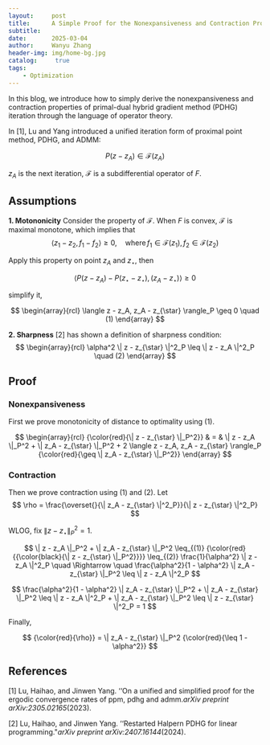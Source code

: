 ```yaml
---
layout:     post
title:      A Simple Proof for the Nonexpansiveness and Contraction Properties of PDHG
subtitle:   
date:       2025-03-04
author:     Wanyu Zhang
header-img: img/home-bg.jpg
catalog: 	 true
tags:
    - Optimization
---
```


In this blog, we introduce how to simply derive the nonexpansiveness and contraction properties of primal-dual hybrid gradient method (PDHG) iteration through the language of operator theory.

In [1], Lu and Yang introduced a unified iteration form of proximal point method, PDHG, and ADMM:

$$
P (z - z_A) \in \mathcal{F} (z_A)
$$

$z_A$ is the next iteration, $\mathcal{F}$ is a subdifferential operator of $F$.

## Assumptions

**1. Motononicity** Consider the property of $\mathcal{F}$. When $F$ is convex, $\mathcal{F}$ is maximal monotone, which implies that
$$
\langle z_1 - z_2, f_1 - f_2 \rangle \geq 0, \quad
   {\operatorname{where}}f_1 \in \mathcal{F} (z_1), f_2 \in
   \mathcal{F} (z_2)
$$

Apply this property on point $z_A$ and $z_{\star}$, then

$$
\langle P (z - z_A) - P (z_{\star} - z_{\star}), (z_A - z_{\star}) \rangle
   \geq 0
$$

simplify it,

$$
\begin{array}{rcl}
  \langle z - z_A, z_A - z_{\star} \rangle_P \geq 0 \quad (1)
\end{array}
$$

**2. Sharpness** [2] has shown a definition of sharpness condition:
$$
\begin{array}{rcl}
  \alpha^2 \| z - z_{\star} \|^2_P \leq \| z - z_A \|^2_P  \quad (2)
\end{array}
$$

## Proof

### Nonexpansiveness

First we prove monotonicity of distance to optimality using (1).

$$
\begin{array}{rcl}
  {\color{red}{\| z - z_{\star} \|_P^2}} & = & \| z - z_A \|_P^2 + \| z_A -
  z_{\star} \|_P^2 + 2 \langle z - z_A, z_A - z_{\star} \rangle_P
  {\color{red}{\geq \| z_A - z_{\star} \|_P^2}}
\end{array}
$$

### Contraction

Then we prove contraction using (1) and (2). Let
$$
 \rho = \frac{\overset{}{\| z_A - z_{\star} \|^2_P}}{\| z - z_{\star}
   \|^2_P} 
$$

WLOG, fix $\| z - z_{\star} \|^2_P = 1$.

$$
 \| z - z_A \|_P^2 + \| z_A - z_{\star} \|_P^2 \leq_{(1)}
   {\color{red}{{\color{black}{\| z - z_{\star} \|_P^2}}}} \leq_{(2)}
   \frac{1}{\alpha^2} \| z - z_A \|^2_P \quad \Rightarrow \quad
   \frac{\alpha^2}{1 - \alpha^2} \| z_A - z_{\star} \|_P^2 \leq \| z - z_A
   \|^2_P 
$$

$$
 \frac{\alpha^2}{1 - \alpha^2} \| z_A - z_{\star} \|_P^2 + \| z_A -
   z_{\star} \|_P^2 \leq \| z - z_A \|^2_P + \| z_A - z_{\star} \|_P^2 \leq \|
   z - z_{\star} \|^2_P = 1 
$$

Finally,

$$
 {\color{red}{\rho}} = \| z_A - z_{\star} \|_P^2 {\color{red}{\leq 1 -
   \alpha^2}} 
$$

## References

[1] Lu, Haihao, and Jinwen Yang. ‘‘On a unified and simplified proof for the ergodic convergence rates of ppm, pdhg and admm.*arXiv preprint arXiv:2305.02165*(2023).

[2] Lu, Haihao, and Jinwen Yang. ‘‘Restarted Halpern PDHG for linear programming."*arXiv preprint arXiv:2407.16144*(2024).

